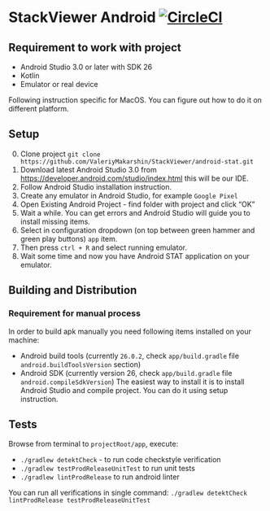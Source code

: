 # StackViewer Android  [![CircleCI](https://circleci.com/gh/ValeriyMakarshin/StackViewer/tree/master.svg?style=svg)](https://circleci.com/gh/ValeriyMakarshin/StackViewer/tree/master)

## Requirement to work with project
* Android Studio 3.0 or later with SDK 26
* Kotlin
* Emulator or real device

Following instruction specific for MacOS. You can figure out how to do it on different platform.
## Setup
0. Clone project `git clone https://github.com/ValeriyMakarshin/StackViewer/android-stat.git`
1. Download latest Android Studio 3.0 from https://developer.android.com/studio/index.html this will be our IDE.
2. Follow Android Studio installation instruction.
3. Create any emulator in Android Studio, for example `Google Pixel`
4. Open Existing Android Project - find folder with project and click “OK”
5. Wait a while. You can get errors and Android Studio will guide you to install missing items.
6. Select in configuration dropdown (on top between green hammer and green play buttons) `app` item.
7. Then press `ctrl + R` and select running emulator.
8. Wait some time and now you have Android STAT application on your emulator.

## Building and Distribution

### Requirement for manual process
In order to build apk manually you need following items installed on your machine: 
* Android build tools (currently `26.0.2`, check `app/build.gradle` file `android.buildToolsVersion` section)
* Android SDK (currently version 26, check `app/build.gradle` file `android.compileSdkVersion`)
The easiest way to install it is to install Android Studio and compile project. 
You can do it using setup instruction.

## Tests
Browse from terminal to `projectRoot/app`, execute:
* `./gradlew detektCheck` - to run code checkstyle verification
* `./gradlew testProdReleaseUnitTest` to run unit tests
* `./gradlew lintProdRelease` to run android linter

You can run all verifications in single command: `./gradlew detektCheck lintProdRelease testProdReleaseUnitTest`
